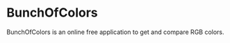 BunchOfColors
=============

BunchOfColors is an online free application to get and compare RGB colors.
